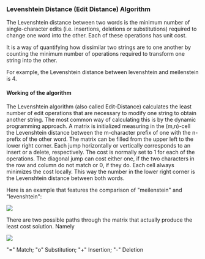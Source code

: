 ### Levenshtein Distance (Edit Distance) Algorithm

The Levenshtein distance between two words is the minimum number of single-character edits 
(i.e. insertions, deletions or substitutions) required to change one word into the other. 
Each of these operations has unit cost.

It is a way of quantifying how dissimilar two strings are to one another by counting the minimum number 
of operations required to transform one string into the other.

For example, the Levenshtein distance between levenshtein and meilenstein is 4.

#### Working of the algorithm

The Levenshtein algorithm (also called Edit-Distance) calculates the least number of edit operations that are necessary to 
modify one string to obtain another string. The most common way of calculating this is by the dynamic programming approach. 
A matrix is initialized measuring in the (m,n)-cell the Levenshtein distance between the m-character prefix of one with the 
n-prefix of the other word. The matrix can be filled from the upper left to the lower right corner. Each jump horizontally 
or vertically corresponds to an insert or a delete, respectively. The cost is normally set to 1 for each of the operations. 
The diagonal jump can cost either one, if the two characters in the row and column do not match or 0, if they do. Each cell 
always minimizes the cost locally. This way the number in the lower right corner is the Levenshtein distance between both words. 

Here is an example that features the comparison of "meilenstein" and "levenshtein":

![](https://github.com/arijitkar98/al-go-rithms/blob/master/dp/levenshtein_distance/levenshtein_meilenstein_matrix.gif)

There are two possible paths through the matrix that actually produce the least cost solution. Namely

![](https://github.com/arijitkar98/al-go-rithms/blob/master/dp/levenshtein_distance/levenshtein_meilenstein_path.gif)

"=" Match; "o" Substitution; "+" Insertion; "-" Deletion